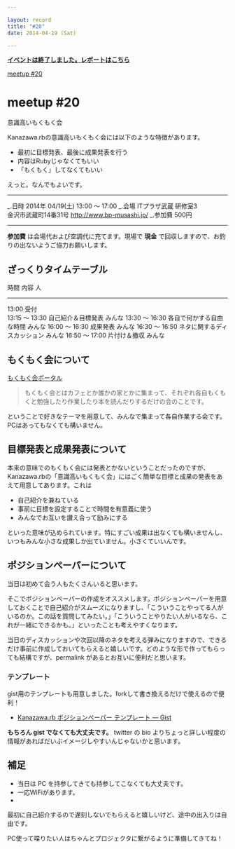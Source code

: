 ```yaml
---

layout: record
title: "#20"
date: 2014-04-19 (Sat)

---
```


<p>
<a href="./report.html"><strong>イベントは終了しました。レポートはこちら</strong></a></p>

<div class="doorkeeper-widget">
<a class="doorkeeper-registration-widget" href="http://kzrb.doorkeeper.jp/events/9883">meetup
#20</a><script src="http://widgets.doorkeeper.jp/w/widget.js"></script>

</div>

meetup #20
===========

意識高いもくもく会

Kanazawa.rbの意識高いもくもく会には以下のような特徴があります。

-   最初に目標発表、最後に成果発表を行う
-   内容はRubyじゃなくてもいい
-   「もくもく」してなくてもいい

えっと。なんでもよいです。

  ----------- -------------------------------------------
  \_.日時     2014年 04/19(土) 13:00 〜 17:00
  \_.会場     ITプラザ武蔵 研修室3<br>金沢市武蔵町14番31号 <a href="http://www.bp-musashi.jp/">http://www.bp-musashi.jp/</a>
  \_.参加費   500円
  ----------- -------------------------------------------

**参加費** は会場代および空調代に充てます。現場で **現金**
で回収しますので、お釣りの出ないようご協力お願いします。

ざっくりタイムテーブル
----------------------

  時間             内容                           人
  ---------------- ------------------------------ --------
  13:00            受付                           
  13:15 〜 13:30   自己紹介＆目標発表             みんな
  13:30 〜 16:30   各自で何かする自由な時間       みんな
  16:00 〜 16:30   成果発表                       みんな
  16:30 〜 16:50   ネタに関するディスカッション   みんな
  16:50 〜 17:00   片付け＆撤収                   みんな

もくもく会について
------------------

[もくもく会ポータル](http://mokumokukai.tumblr.com/)

> もくもく会とはカフェとか誰かの家とかに集まって、それぞれ各自もくもくと勉強したり作業したり本を読んだりするだけの会のことです。

ということで好きなテーマを用意して、みんなで集まって各自作業する会です。PCはあってもなくても構いません。

目標発表と成果発表について
--------------------------

本来の意味でのもくもく会には発表とかないということだったのですが、Kanazawa.rbの「意識高いもくもく会」にはごく簡単な目標と成果の発表をあえて用意してあります。これは

* 自己紹介を兼ねている
 * 事前に目標を設定することで時間を有意義に使う
 * みんなでお互いを讃え合って励みにする

といった意味が込められています。特にすごい成果は出なくても構いませんし、いつもみんな小さな成果しか出ていません。小さくていいんです。

ポジションペーパーについて
--------------------------

当日は初めて会う人もたくさんいると思います。

そこでポジションペーパーの作成をオススメします。ポジションペーパーを用意しておくことで自己紹介がスムーズになりますし、「こういうことやってる人がいるのか。この話を質問してみたい。」「こういうことやりたい人がいるなら、これが一緒にできるかも。」といったことも考えやすくなります。

当日のディスカッションや次回以降のネタを考える弾みになりますので、できるだけ事前に作成しておいてもらえると嬉しいです。どのような形で作ってもらっても結構ですが、permalink
があるとお互いに便利だと思います。

### テンプレート

gist用のテンプレートも用意しました。forkして書き換えるだけで使えるので便利！

* [Kanazawa.rb ポジションペーパー テンプレート — Gist](https://gist.github.com/5a523ec3180002229a32)

**もちろん gist でなくても大丈夫です。** twitter の bio
よりちょっと詳しい程度の情報があればだいぶイメージしやすいんじゃないかと思います。

補足
----

* 当日は PC を持参してきても持参してこなくても大丈夫です。
 * 一応WiFiがあります。
 *
最初に自己紹介するので遅刻しないでもらえると嬉しいけど、途中の出入りは自由です。

PC使って喋りたい人はちゃんとプロジェクタに繋がるように準備してきてね！
